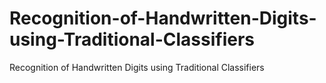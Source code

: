 # Recognition-of-Handwritten-Digits-using-Traditional-Classifiers
Recognition of Handwritten Digits using Traditional Classifiers
